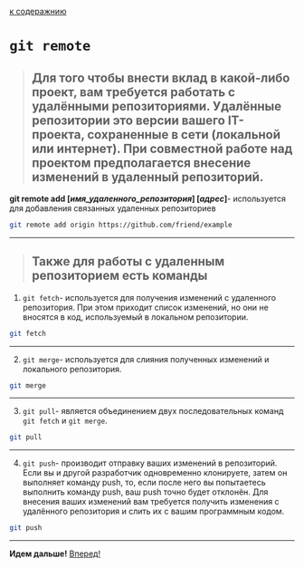 [ к содеражнию](./read.md)
# ``git remote``
>## Для того чтобы внести вклад в какой-либо проект, вам требуется работать с удалёнными репозиториями. Удалённые репозитории это версии вашего IT-проекта, сохраненные в сети (локальной или интернет). При совместной работе над проектом предполагается внесение изменений в удаленный репозиторий.

**git remote add [*имя_удаленного_репозитория*] [*адрес*]**- используется для добавления связанных удаленных репозиториев
```bash
git remote add origin https://github.com/friend/example
```
---
>## Также для работы с удаленным репозиторием есть команды
  1. ``git fetch``- используется для получения изменений с удаленного репозитория. При этом приходит список изменений, но они не вносятся в код, используемый в локальном репозитории.
  ```bash
  git fetch
  ```
  ---
  2. ``git merge``- используется для слияния полученных изменений и локального репозитория.
  ```bash
  git merge
  ```
  ---
  3. ``git pull``- является объединением двух последовательных команд ``git fetch`` и ``git merge``.
  ```bash
  git pull
  ```
  ---
  4. ``git push``- производит отправку ваших изменений в репозиторий. Если вы и другой разработчик одновременно клонируете, затем он выполняет команду push, то, если после него вы попытаетесь выполнить команду push, ваш push точно будет отклонён. Для внесения ваших изменений вам требуется получить изменения с удалённого репозитория и слить их с вашим программным кодом.
  ```bash
  git push
  ```
  ---

  **Идем дальше!** [Вперед!](stat.md)

